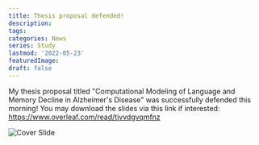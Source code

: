 ```yaml
---
title: Thesis proposal defended!
description:
tags: 
categories: News
series: Study
lastmod: '2022-05-23'
featuredImage: 
draft: false
---
```


<!--more-->

My thesis proposal titled "Computational Modeling of Language and Memory Decline in Alzheimer's Disease" was successfully defended this morning! You may download the slides via this link if interested: https://www.overleaf.com/read/tjvvdgvqmfnz

![Cover Slide](/Defense_cover_page.jpg)
